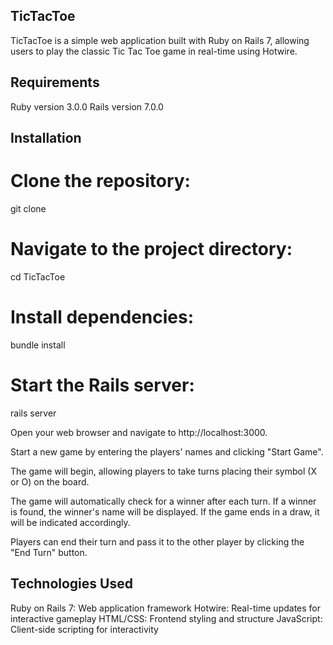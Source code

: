 ## TicTacToe

TicTacToe is a simple web application built with Ruby on Rails 7, allowing users to play the classic Tic Tac Toe game in real-time using Hotwire.

## Requirements

Ruby version 3.0.0
Rails version 7.0.0

## Installation

# Clone the repository:
git clone <repository-url>

# Navigate to the project directory:
cd TicTacToe

# Install dependencies:
bundle install

# Start the Rails server:
rails server

Open your web browser and navigate to http://localhost:3000.

Start a new game by entering the players' names and clicking "Start Game".

The game will begin, allowing players to take turns placing their symbol (X or O) on the board.

The game will automatically check for a winner after each turn. If a winner is found, the winner's name will be displayed. If the game ends in a draw, it will be indicated accordingly.

Players can end their turn and pass it to the other player by clicking the "End Turn" button.

## Technologies Used

Ruby on Rails 7: Web application framework
Hotwire: Real-time updates for interactive gameplay
HTML/CSS: Frontend styling and structure
JavaScript: Client-side scripting for interactivity

